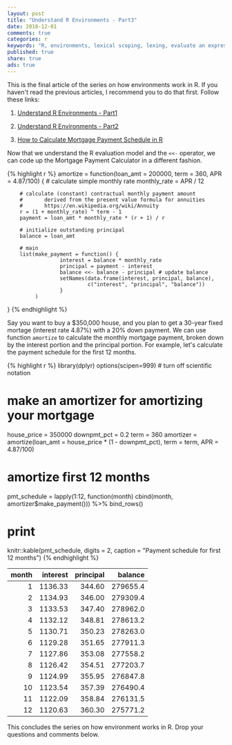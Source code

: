 ```yaml
---
layout: post
title: "Understand R Environments - Part3"
date: 2018-12-01
comments: true
categories: r
keywords: "R, environments, lexical scoping, lexing, evaluate an expression in an environment, frame, environment frame, parent environment, parent.env(), enclosing environment, enclosure, <<-, assignment operator in R, mortgage calculator, amortization schedule, amortization schedule calculator, mortgage payment schedule, repayment, principal, interest, outstanding principal, balance, mortgage loan amount, APR, interest rate, housing price, down payment"
published: true
share: true
ads: true
---
```


This is the final article of the series on how environments work in R. If you haven't read the previous articles, I recommend you to do that first. Follow these links:

1. [Understand R Environments - Part1](http://masterr.org/r/understand-r-environments-part1/)

2. [Understand R Environments - Part2](http://masterr.org/r/understand-r-environments-part2/)

3. [How to Calculate Mortgage Payment Schedule in R](http://masterr.org/r/calculate-mortgage-payment-schedule/)

Now that we understand the R evaluation model and the `<<-` operator, we can code up the Mortgage Payment Calculator in a different fashion. 


{% highlight r %}
amortize = function(loan_amt = 200000, term = 360, APR = 4.87/100) {
        # calculate simple monthly rate 
        monthly_rate = APR / 12
        
        # calculate (constant) contractual monthly payment amount
        #       derived from the present value formula for annuities
        #       https://en.wikipedia.org/wiki/Annuity
        r = (1 + monthly_rate) ^ term - 1
        payment = loan_amt * monthly_rate * (r + 1) / r
        
        # initialize outstanding principal 
        balance = loan_amt
        
        # main
        list(make_payment = function() {
                     interest = balance * monthly_rate
                     principal = payment - interest
                     balance <<- balance - principal # update balance
                     setNames(data.frame(interest, principal, balance), 
                              c("interest", "principal", "balance"))
                     }
             )
}
{% endhighlight %}


Say you want to buy a $350,000 house, and you plan to get a 30-year fixed mortage (interest rate 4.87%) with a 20% down payment. We can use function `amortize` to 
calculate the monthly mortgage payment, broken down by the interest portion and the principal portion. For example, let's calculate the payment schedule for the first 12 months.


{% highlight r %}
library(dplyr)
options(scipen=999) # turn off scientific notation

# make an amortizer for amortizing your mortgage
house_price = 350000
downpmt_pct = 0.2
term = 360
amortizer = amortize(loan_amt = house_price * (1 - downpmt_pct),
                     term = term, APR = 4.87/100)

# amortize first 12 months
pmt_schedule = lapply(1:12, function(month) 
        cbind(month, amortizer$make_payment())) %>%
        bind_rows()

# print
knitr::kable(pmt_schedule, digits = 2,
             caption = "Payment schedule for first 12 months")
{% endhighlight %}



| month| interest| principal|  balance|
|-----:|--------:|---------:|--------:|
|     1|  1136.33|    344.60| 279655.4|
|     2|  1134.93|    346.00| 279309.4|
|     3|  1133.53|    347.40| 278962.0|
|     4|  1132.12|    348.81| 278613.2|
|     5|  1130.71|    350.23| 278263.0|
|     6|  1129.28|    351.65| 277911.3|
|     7|  1127.86|    353.08| 277558.2|
|     8|  1126.42|    354.51| 277203.7|
|     9|  1124.99|    355.95| 276847.8|
|    10|  1123.54|    357.39| 276490.4|
|    11|  1122.09|    358.84| 276131.5|
|    12|  1120.63|    360.30| 275771.2|

This concludes the series on how environment works in R. Drop your questions and comments below.
